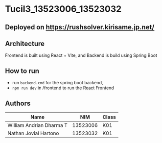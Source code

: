 # Tucil3_13523006_13523032
## Deployed on https://rushsolver.kirisame.jp.net/
## Architecture
Frontend is built using React + Vite, and Backend is build using Spring Boot
## How to run
- run ```backend.cmd``` for the spring boot backend,
- ```npm run dev``` in /frontend to run the React Frontend
## Authors
| Name | NIM | Class |
|------|---|---|
| William Andrian Dharma T | 13523006 | K01 |  
| Nathan Jovial Hartono | 13523032 | K01 |
